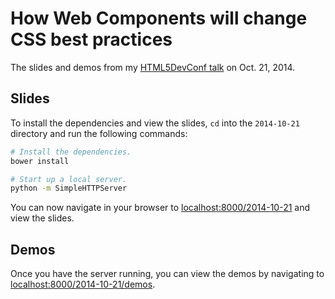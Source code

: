 How Web Components will change CSS best practices
=================================================

The slides and demos from my [HTML5DevConf talk](http://html5devconf.com/speakers/philip_walton.html#session) on Oct. 21, 2014.

## Slides

To install the dependencies and view the slides, `cd` into the `2014-10-21` directory and run the following commands:

```sh
# Install the dependencies.
bower install

# Start up a local server.
python -m SimpleHTTPServer
```

You can now navigate in your browser to [localhost:8000/2014-10-21](http://localhost:8000/2014-10-21) and view the slides.

## Demos

Once you have the server running, you can view the demos by navigating to [localhost:8000/2014-10-21/demos](http://localhost:8000/2014-10-21/demos).
